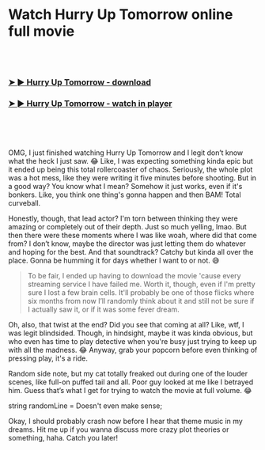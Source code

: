 <h1>Watch Hurry Up Tomorrow online full movie</h1>


<br><br>

<h3><a href="https://Michaels-thedobeme1982.github.io/cfzrfsdcfm/">➤ ► Hurry Up Tomorrow - download</a></h3> 
<h3><a href="https://Michaels-thedobeme1982.github.io/cfzrfsdcfm/">➤ ► Hurry Up Tomorrow - watch in player</a></h3>


<br><br><br>


OMG, I just finished watching Hurry Up Tomorrow and I legit don’t know what the heck I just saw. 😂 Like, I was expecting something kinda epic but it ended up being this total rollercoaster of chaos. Seriously, the whole plot was a hot mess, like they were writing it five minutes before shooting. But in a good way? You know what I mean? Somehow it just works, even if it's bonkers. Like, you think one thing's gonna happen and then BAM! Total curveball. 

Honestly, though, that lead actor? I'm torn between thinking they were amazing or completely out of their depth. Just so much yelling, lmao. But then there were these moments where I was like woah, where did that come from? I don’t know, maybe the director was just letting them do whatever and hoping for the best. And that soundtrack? Catchy but kinda all over the place. Gonna be humming it for days whether I want to or not. 😅

> To be fair, I ended up having to download the movie 'cause every streaming service I have failed me. Worth it, though, even if I'm pretty sure I lost a few brain cells. It'll probably be one of those flicks where six months from now I’ll randomly think about it and still not be sure if I actually saw it, or if it was some fever dream.

Oh, also, that twist at the end? Did you see that coming at all? Like, wtf, I was legit blindsided. Though, in hindsight, maybe it was kinda obvious, but who even has time to play detective when you're busy just trying to keep up with all the madness. 😂 Anyway, grab your popcorn before even thinking of pressing play, it's a ride.

Random side note, but my cat totally freaked out during one of the louder scenes, like full-on puffed tail and all. Poor guy looked at me like I betrayed him. Guess that’s what I get for trying to watch the movie at full volume. 😂

string randomLine = Doesn't even make sense;

Okay, I should probably crash now before I hear that theme music in my dreams. Hit me up if you wanna discuss more crazy plot theories or something, haha. Catch you later!
